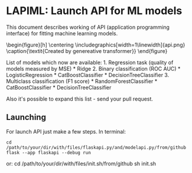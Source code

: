 # LAPIML: Launch API for ML models

This document describes working of API (application programming interface) for fitting machine learning models. 

\begin{figure}[h]
	\centering
	\includegraphics[width=1\linewidth]{api.png}
	\caption{\textit{Created by genereative transformer}}
\end{figure}

List of models which now are available: 
	1. Regression task (quality of models measured by MSE)
		* Ridge
	2. Binary classification (ROC AUC)
		* LogisticRegression
		* CatBoostClassifier
		* DecisionTreeClassifier
	3. Multiclass classification (F1 score)
		* RandomForestClassifier
		* CatBoostClassifier
		* DecisionTreeClassifier

Also it's possible to expand this list - send your pull request.

## Launching
For launch API just make a few steps.
In terminal:

    cd /path/to/your/dir/with/files/flaskapi.py/and/modelapi.py/from/github
    flask --app flaskapi --debug run

or:
    cd /path/to/your/dir/with/files/init.sh/from/github
    sh init.sh 

